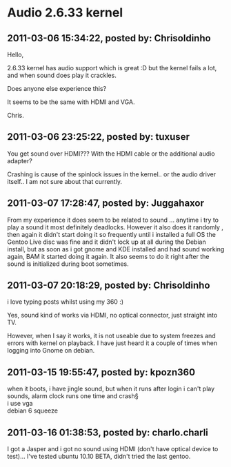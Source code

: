 # Audio 2.6.33 kernel

## 2011-03-06 15:34:22, posted by: Chrisoldinho

Hello,  
   
 2.6.33 kernel has audio support which is great :D but the kernel fails a lot, and when sound does play it crackles.  
   
 Does anyone else experience this?  
   
 It seems to be the same with HDMI and VGA.  
   
 Chris.

## 2011-03-06 23:25:22, posted by: tuxuser

You get sound over HDMI??? With the HDMI cable or the additional audio adapter?  
   
 Crashing is cause of the spinlock issues in the kernel.. or the audio driver itself.. I am not sure about that currently.

## 2011-03-07 17:28:47, posted by: Juggahaxor

From my experience it does seem to be related to sound ... anytime i try to play a sound it most definitely deadlocks. However it also does it randomly , then again it didn't start doing it so frequently until i installed a full OS the Gentoo Live disc was fine and it didn't lock up at all during the Debian install, but as soon as i got gnome and KDE installed and had sound working again, BAM it started doing it again. It also seems to do it right after the sound is initialized during boot sometimes.

## 2011-03-07 20:18:29, posted by: Chrisoldinho

i love typing posts whilst using my 360 :)  
   
 Yes, sound kind of works via HDMI, no optical connector, just straight into TV.  
   
 However, when I say it works, it is not useable due to system freezes and errors with kernel on playback. I have just heard it a couple of times when logging into Gnome on debian.

## 2011-03-15 19:55:47, posted by: kpozn360

when it boots, i have jingle sound, but when it runs after login i can't play sounds, alarm clock runs one time and crash§  
 i use vga  
 debian 6 squeeze

## 2011-03-16 01:38:53, posted by: charlo.charli

I got a Jasper and i got no sound using HDMI (don't have optical device to test)... I've tested ubuntu 10.10 BETA, didn't tried the last gentoo.